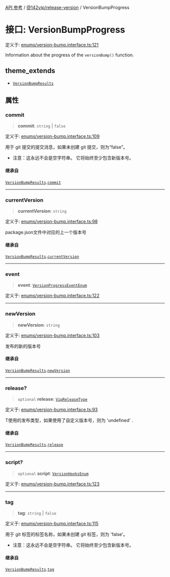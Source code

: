 [API 参考](../../../index.md) / [@142vip/release-version](../index.md) / VersionBumpProgress

# 接口: VersionBumpProgress

定义于: [enums/version-bump.interface.ts:121](https://github.com/142vip/core-x/blob/58a4aca72f73ebc92491a458c9b83754486dc296/packages/release-version/src/enums/version-bump.interface.ts#L121)

Information about the progress of the `versionBump()` function.

## theme_extends

- [`VersionBumpResults`](VersionBumpResults.md)

## 属性

### commit

> **commit**: `string` \| `false`

定义于: [enums/version-bump.interface.ts:109](https://github.com/142vip/core-x/blob/58a4aca72f73ebc92491a458c9b83754486dc296/packages/release-version/src/enums/version-bump.interface.ts#L109)

用于 git 提交的提交消息，如果未创建 git 提交，则为“false”。
- 注意：这永远不会是空字符串。 它将始终至少包含新版本号。

#### 继承自

[`VersionBumpResults`](VersionBumpResults.md).[`commit`](VersionBumpResults.md#commit)

***

### currentVersion

> **currentVersion**: `string`

定义于: [enums/version-bump.interface.ts:98](https://github.com/142vip/core-x/blob/58a4aca72f73ebc92491a458c9b83754486dc296/packages/release-version/src/enums/version-bump.interface.ts#L98)

package.json文件中对应的上一个版本号

#### 继承自

[`VersionBumpResults`](VersionBumpResults.md).[`currentVersion`](VersionBumpResults.md#currentversion)

***

### event

> **event**: [`VersionProgressEventEnum`](../enumerations/VersionProgressEventEnum.md)

定义于: [enums/version-bump.interface.ts:122](https://github.com/142vip/core-x/blob/58a4aca72f73ebc92491a458c9b83754486dc296/packages/release-version/src/enums/version-bump.interface.ts#L122)

***

### newVersion

> **newVersion**: `string`

定义于: [enums/version-bump.interface.ts:103](https://github.com/142vip/core-x/blob/58a4aca72f73ebc92491a458c9b83754486dc296/packages/release-version/src/enums/version-bump.interface.ts#L103)

发布的新的版本号

#### 继承自

[`VersionBumpResults`](VersionBumpResults.md).[`newVersion`](VersionBumpResults.md#newversion)

***

### release?

> `optional` **release**: [`VipReleaseType`](../../utils/type-aliases/VipReleaseType.md)

定义于: [enums/version-bump.interface.ts:93](https://github.com/142vip/core-x/blob/58a4aca72f73ebc92491a458c9b83754486dc296/packages/release-version/src/enums/version-bump.interface.ts#L93)

T使用的发布类型，如果使用了自定义版本号，则为 'undefined' .

#### 继承自

[`VersionBumpResults`](VersionBumpResults.md).[`release`](VersionBumpResults.md#release)

***

### script?

> `optional` **script**: [`VersionHooksEnum`](../enumerations/VersionHooksEnum.md)

定义于: [enums/version-bump.interface.ts:123](https://github.com/142vip/core-x/blob/58a4aca72f73ebc92491a458c9b83754486dc296/packages/release-version/src/enums/version-bump.interface.ts#L123)

***

### tag

> **tag**: `string` \| `false`

定义于: [enums/version-bump.interface.ts:115](https://github.com/142vip/core-x/blob/58a4aca72f73ebc92491a458c9b83754486dc296/packages/release-version/src/enums/version-bump.interface.ts#L115)

用于 git 标签的标签名称，如果未创建 git 标签，则为 'false'。
- 注意：这永远不会是空字符串。 它将始终至少包含新版本号。

#### 继承自

[`VersionBumpResults`](VersionBumpResults.md).[`tag`](VersionBumpResults.md#tag)
